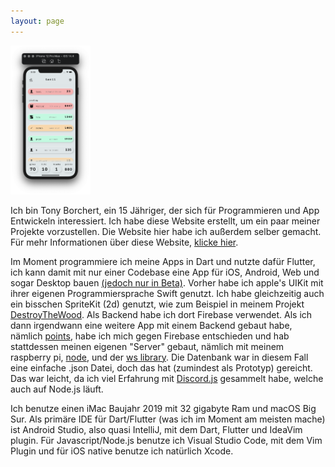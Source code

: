 ```yaml
---
layout: page
---
```


<img width="128" alt="homepage" src="/assets/points/png/homepage.png">

Ich bin Tony Borchert, ein 15 Jähriger, der sich für Programmieren und App Entwickeln interessiert. Ich habe diese Website erstellt, um ein paar meiner Projekte vorzustellen. Die Website hier habe ich außerdem selber gemacht. Für mehr Informationen über diese Website, [klicke hier](https://tonyborchert.xyz/website/). 

Im Moment programmiere ich meine Apps in Dart und nutzte dafür Flutter, ich kann damit mit nur einer Codebase eine App für iOS, Android, Web und sogar Desktop bauen [(jedoch nur in Beta)](https://flutter.dev/desktop#beta-snapshot-in-stable-channel/). Vorher habe ich apple's UIKit mit ihrer eigenen Programmiersprache Swift genutzt. Ich habe gleichzeitig auch ein bisschen SpriteKit (2d) genutzt, wie zum Beispiel in meinem Projekt [DestroyTheWood](https://tonyborchert.xyz/destroythewood/). Als Backend habe ich dort Firebase verwendet. Als ich dann irgendwann eine weitere App mit einem Backend gebaut habe, nämlich [points](https://tonyborchert.xyz/points/), habe ich mich gegen Firebase entschieden und hab stattdessen meinen eigenen "Server" gebaut, nämlich mit meinem raspberry pi, [node](https://nodejs.org/de/), und der [ws library](https://www.npmjs.com/package/ws/). Die Datenbank war in diesem Fall eine einfache .json Datei, doch das hat (zumindest als Prototyp) gereicht. Das war leicht, da ich viel Erfahrung mit [Discord.js](https://discord.js.org/) gesammelt habe, welche auch auf Node.js läuft.

Ich benutze einen iMac Baujahr 2019 mit 32 gigabyte Ram und macOS Big Sur. Als primäre IDE für Dart/Flutter (was ich im Moment am meisten mache) ist Android Studio, also quasi IntelliJ, mit dem Dart, Flutter und IdeaVim plugin. Für Javascript/Node.js benutze ich Visual Studio Code, mit dem Vim Plugin und für iOS native benutze ich natürlich Xcode.
